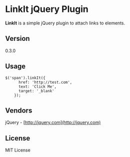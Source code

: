 # LinkIt jQuery Plugin
**LinkIt** is a simple jQuery plugin to attach links to elements.

## Version
0.3.0

## Usage
    $('span').linkIt({
		  href: 'http://test.com',
		  text: 'Click Me',
		  target: '_blank'
		});

## Vendors
jQuery - [http://jquery.com](http://jquery.com)

## License
MIT License

